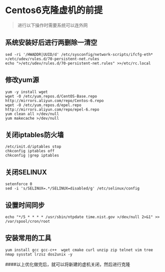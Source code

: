 # Centos6克隆虚机的前提



> 进行以下操作时需要系统可以连外网

## 系统安装好后进行两删除一清空

```shell
sed -ri '/HWADDR|UUID/d' /etc/sysconfig/network-scripts/ifcfg-eth*
>/etc/udev/rules.d/70-persistent-net.rules
echo ">/etc/udev/rules.d/70-persistent-net.rules" >>/etc/rc.local
```



## 修改yum源

```shell
yum -y install wget
wget -O /etc/yum.repos.d/CentOS-Base.repo http://mirrors.aliyun.com/repo/Centos-6.repo
wget -O /etc/yum.repos.d/epel.repo http://mirrors.aliyun.com/repo/epel-6.repo
yum clean all >/dev/null
yum makecache >/dev/null
```

## 关闭iptables防火墙

```shell
/etc/init.d/iptables stop
chkconfig iptables off
chkconfig |grep iptables
```

## 关闭SELINUX

```shell
setenforce 0
sed -i 's/SELINUX=.*/SELINUX=disabled/g' /etc/selinux/config
```

## 设置时间同步

```shell
echo "*/5 * * * * /usr/sbin/ntpdate time.nist.gov >/dev/null 2>&1" >> /var/spool/cron/root
```

## 安装常用的工具

```shell
yum install gcc gcc-c++  wget cmake curl unzip zip telnet vim tree nmap sysstat lrzsz dos2unix -y
```

####以上优化做完后，就可以将新建的虚机关闭，然后进行克隆